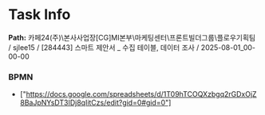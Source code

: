 # Task Info

**Path:** 카페24(주)\본사사업장\[CG]MI본부\마케팅센터\프론트빌더그룹\플로우기획팀 / sjlee15 / [284443] 스마트 제안서 _ 수집 테이블, 데이터 조사 / 2025-08-01_00-00-00

### BPMN
- ["https://docs.google.com/spreadsheets/d/1T09hTCOQXzbgq2rGDxOjZ8BaJpNYsDT3IDj8qIitCzs/edit?gid=0#gid=0"]

